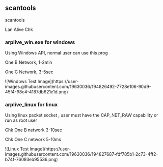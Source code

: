 <h2> scantools</h2>
<p>scantools </p>
<p>Lan Alive Chk</p>
<h3>arplive_win.exe  for windows</h3>
<p>Using Windows API, normal user can use this prog</p>
<p>One B Network, 1-2min</p>
<p>One C Network, 3-5sec</p>
<p>![Windows Test Image](https://user-images.githubusercontent.com/19630036/194826492-7728e106-90d9-45f4-98c4-4187db621e1d.png)</p>
<h3>arplive_linux  for linux</h3>
<p>Using linux packet socket , user must have the CAP_NET_RAW capability or run as root user</p>
<p>Chk One B network 3-10sec</p>
<p>Chk One C network 5-10ms</p>
<p>![Linux Test Image](https://user-images.githubusercontent.com/19630036/194827687-fdf785b1-2c73-4ff2-b74f-76093eb95536.png)</p>
